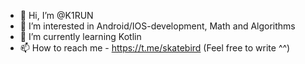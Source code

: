 - 👋 Hi, I’m @K1RUN
- 👀 I’m interested in Android/IOS-development, Math and Algorithms
- 🌱 I’m currently learning Kotlin
- 📫 How to reach me - https://t.me/skatebird (Feel free to write ^^)
